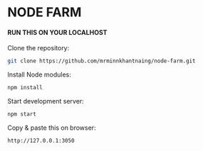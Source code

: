 # NODE FARM

#### RUN THIS ON YOUR LOCALHOST

Clone the repository:

```bash
git clone https://github.com/mrminnkhantnaing/node-farm.git
```

Install Node modules:

```bash
npm install
```

Start development server:

```bash
npm start
```

Copy & paste this on browser:

```bash
http://127.0.0.1:3050
```
